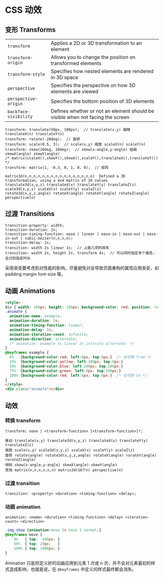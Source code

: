 # CSS 动效


## 变形 Transforms

|||
--------------------- | ------------------------------------------------------------
`transform`           | Applies a 2D or 3D transformation to an element
`transform-origin`    | Allows you to change the position on transformed elements
`transform-style`     | Specifies how nested elements are rendered in 3D space
`perspective`         | Specifies the perspective on how 3D elements are viewed
`perspective-origin`  | Specifies the bottom position of 3D elements
`backface-visibility` | Defines whether or not an element should be visible when not facing the screen

```less
transform: translate(50px, 100px);  // translate(x,y) 偏移 translateX(n) translateY(n)
transform: rotate(-20deg);  // 旋转
transform: scale(0.5, 3);  // scale(x,y) 缩放 scaleX(n) scaleY(n)
transform: skew(20deg, 10deg);  // skew(x-angle,y-angle) 扭曲 skewX(angle) skewY(angle)
/* matrix(scaleX(),skewY(),skewX(),scaleY(),translateX(),translateY()) */
transform: matrix(1, -0.3, 0, 1, 0, 0);  // 矩阵
```

```
matrix3d(n,n,n,n,n,n,n,n,n,n,n,n,n,n,n,n)  Defined a 3D transformation, using a 4x4 matrix of 16 values
translate3d(x,y,z) translateX(x) translateY(y) translateZ(z)
scale3d(x,y,z) scaleX(x) scaleY(y) scaleZ(z)
rotate3d(x,y,z,angle) rotateX(angle) rotateY(angle) rotateZ(angle)
perspective(n)
```


## 过渡 Transitions

```less
transition-property: width;
transition-duration: 2s;
transition-timing-function: ease | linear | ease-in | ease-out | ease-in-out | cubic-bezier(n,n,n,n);
transition-delay: 1s;
transition: width 2s linear 1s;  // 上面几项的简写
transition: width 2s, height 2s, transform 4s;  // 可以同时指定多个属性，且分别指定时长
```

采用渐变要考虑到对性能的影响，尽量避免对会导致页面重构的属性应用渐变，如 padding margin font-size 等。


## 动画 Animations

```html
<style>
div { width: 100px; height: 100px; background-color: red; position: relative; }
.animate {
  animation-name: example;
  animation-duration: 5s;
  animation-timing-function: linear;
  animation-delay: 2s;
  animation-iteration-count: infinite;
  animation-direction: alternate;
  /* animation: example 5s linear 2s infinite alternate; */
}
@keyframes example {
  0%   {background-color:red; left:0px; top:0px;}  /* 也可用 from */
  25%  {background-color:yellow; left:200px; top:0px;}
  50%  {background-color:blue; left:200px; top:200px;}
  75%  {background-color:green; left:0px; top:200px;}
  100% {background-color:red; left:0px; top:0px;}  /* 也可用 to */
}
</style>
<div class="animate"></div>
```


## 动效

### 转换 transform

```
transform: none | <transform-function> [<transform-function>]*;
```

```
移动 translate(x,y) translate3d(x,y,z) translateX(x) translateY(y) translateZ(z)  
缩放 scale(x,y) scale3d(x,y,z) scaleX(x) scaleY(y) scaleZ(z)  
旋转 rotate(angle) rotate3d(x,y,z,angle) rotateX(angle) rorateY(angle) rorateZ(angle)  
倾斜 skew(x-angle,y-angle) skewX(angle) skewY(angle)  
其他 matrix(n,n,n,n,n,n) matrix3d(16个n) perspective(n)
```

### 过渡 transition

```
transition: <property> <duration> <timing-function> <delay>;
```

### 动画 animation

```
animation: <name> <duration> <timing-function> <delay> <iteration-count> <direction>
```

```css
.img.show {animation:move 2s ease 1 normal;}
@keyframes move {
    0%   { top: -400px; }
    50%  { top: 20px;   }
    100% { top: 1000px; }
}
```

Animation 只是将定义好的动画应用到元素 1 次或 n 次，并不会对元素最初的样式造成影响，也就是说，在 `@keyframes` 中定义的样式最终都会消失。